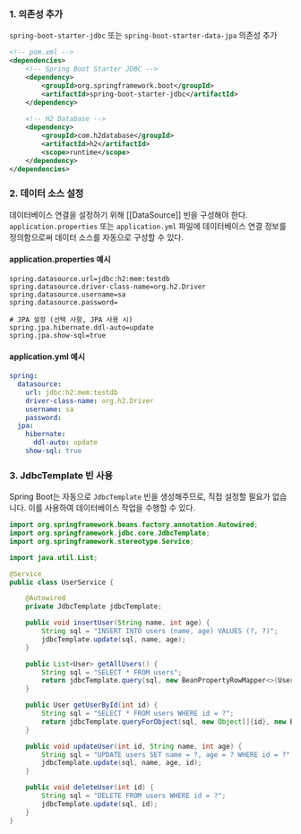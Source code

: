 ### 1. 의존성 추가
`spring-boot-starter-jdbc` 또는 `spring-boot-starter-data-jpa` 의존성 추가
```xml
<!-- pom.xml -->
<dependencies>
    <!-- Spring Boot Starter JDBC -->
    <dependency>
        <groupId>org.springframework.boot</groupId>
        <artifactId>spring-boot-starter-jdbc</artifactId>
    </dependency>
    
    <!-- H2 Database -->
    <dependency>
        <groupId>com.h2database</groupId>
        <artifactId>h2</artifactId>
        <scope>runtime</scope>
    </dependency>
</dependencies>


```

### 2. 데이터 소스 설정
데이터베이스 연결을 설정하기 위해 [[DataSource]] 빈을 구성해야 한다. `application.properties` 또는 `application.yml` 파일에 데이터베이스 연결 정보를 정의함으로써 데이터 소스를 자동으로 구성할 수 있다.
#### application.properties 예시
```properties
spring.datasource.url=jdbc:h2:mem:testdb
spring.datasource.driver-class-name=org.h2.Driver
spring.datasource.username=sa
spring.datasource.password=

# JPA 설정 (선택 사항, JPA 사용 시)
spring.jpa.hibernate.ddl-auto=update
spring.jpa.show-sql=true

```
#### application.yml 예시
```yaml
spring:
  datasource:
    url: jdbc:h2:mem:testdb
    driver-class-name: org.h2.Driver
    username: sa
    password: 
  jpa:
    hibernate:
      ddl-auto: update
    show-sql: true

```

### 3. JdbcTemplate 빈 사용
Spring Boot는 자동으로 `JdbcTemplate` 빈을 생성해주므로, 직접 설정할 필요가 없습니다. 이를 사용하여 데이터베이스 작업을 수행할 수 있다.
```java
import org.springframework.beans.factory.annotation.Autowired;
import org.springframework.jdbc.core.JdbcTemplate;
import org.springframework.stereotype.Service;

import java.util.List;

@Service
public class UserService {

    @Autowired
    private JdbcTemplate jdbcTemplate;

    public void insertUser(String name, int age) {
        String sql = "INSERT INTO users (name, age) VALUES (?, ?)";
        jdbcTemplate.update(sql, name, age);
    }

    public List<User> getAllUsers() {
        String sql = "SELECT * FROM users";
        return jdbcTemplate.query(sql, new BeanPropertyRowMapper<>(User.class));
    }

    public User getUserById(int id) {
        String sql = "SELECT * FROM users WHERE id = ?";
        return jdbcTemplate.queryForObject(sql, new Object[]{id}, new BeanPropertyRowMapper<>(User.class));
    }

    public void updateUser(int id, String name, int age) {
        String sql = "UPDATE users SET name = ?, age = ? WHERE id = ?";
        jdbcTemplate.update(sql, name, age, id);
    }

    public void deleteUser(int id) {
        String sql = "DELETE FROM users WHERE id = ?";
        jdbcTemplate.update(sql, id);
    }
}
```
